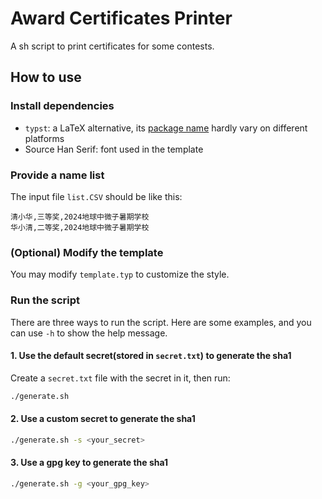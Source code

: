 # Award Certificates Printer

A sh script to print certificates for some contests.

## How to use

### Install dependencies

- `typst`: a LaTeX alternative, its [package name](https://repology.org/project/typst/versions) hardly vary on different platforms
- Source Han Serif: font used in the template

### Provide a name list

The input file `list.CSV` should be like this:

```text
清小华,三等奖,2024地球中微子暑期学校
华小清,二等奖,2024地球中微子暑期学校
```

### (Optional) Modify the template

You may modify `template.typ` to customize the style.

### Run the script

There are three ways to run the script. Here are some examples, and you can use `-h` to show the help message.

#### 1. Use the default secret(stored in `secret.txt`) to generate the sha1

Create a `secret.txt` file with the secret in it, then run:

```bash
./generate.sh
```

#### 2. Use a custom secret to generate the sha1

```bash
./generate.sh -s <your_secret>
```

#### 3. Use a gpg key to generate the sha1

```bash
./generate.sh -g <your_gpg_key>
```
